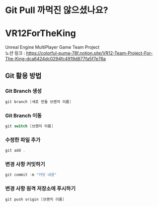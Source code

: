 # Git Pull 까먹진 않으셨나요?

# VR12ForTheKing
Unreal Engine MultiPlayer Game Team Project   
노션 링크 : 
https://colorful-puma-78f.notion.site/VR12-Team-Project-For-The-King-dca6424dc0294fc4919d877fa5f7e76a
## Git 활용 방법
### Git Branch 생성
```c++
git branch [새로 만들 브랜치 이름]
```
### Git Branch 이동
```c++
git switch [브랜치 이름]
```
### 수정한 파일 추가
```c++
git add .
```
### 변경 사항 커밋하기
```c++
git commit -m "커밋 내용"
```
### 변경 사항 원격 저장소에 푸시하기
```c++
git push origin [브랜치 이름]
```